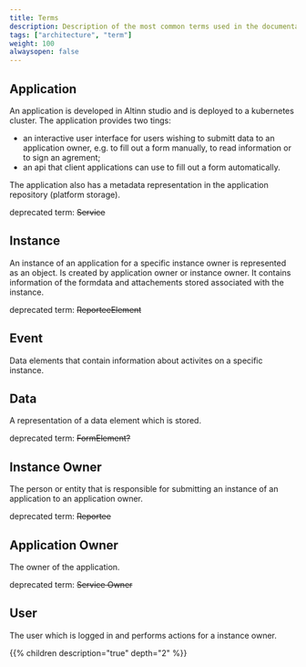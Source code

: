 ```yaml
---
title: Terms
description: Description of the most common terms used in the documentation
tags: ["architecture", "term"]
weight: 100
alwaysopen: false
---
```


## Application

An application is developed in Altinn studio and is deployed to a kubernetes cluster. The application provides two tings: 

- an interactive user interface for users wishing to submitt data to an application owner, e.g. to fill out a form manually, to read information or to sign an agrement;
- an api that client applications can use to fill out a form automatically.

The application also has a metadata representation in the application repository (platform storage).

deprecated term: ~~Service~~

## Instance

An instance of an application for a specific instance owner is represented as an object. Is created by application owner or instance owner. 
It contains information of the formdata and attachements stored associated with the instance.

deprecated term: ~~ReporteeElement~~

## Event

Data elements that contain information about activites on a specific instance.

## Data

A representation of a data element which is stored.

deprecated term: ~~FormElement?~~

## Instance Owner

The person or entity that is responsible for submitting an instance of an application to an application owner. 

deprecated term: ~~Reportee~~

## Application Owner

The owner of the application. 

deprecated term: ~~Service Owner~~

## User

The user which is logged in and performs actions for a instance owner. 

{{% children description="true" depth="2" %}}
